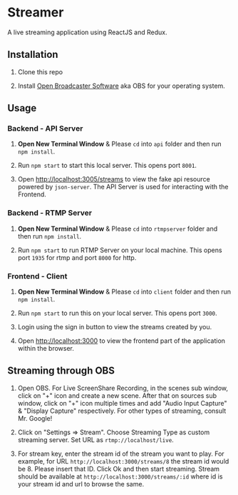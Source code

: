 # Streamer

A live streaming application using ReactJS and Redux.

## Installation

1. Clone this repo
  
2. Install [Open Broadcaster Software](https://obsproject.com/) aka OBS for your operating system.


## Usage

### Backend - API Server

1. **Open New Terminal Window** & Please `cd` into `api` folder and then run `npm install`.

2. Run `npm start` to start this local server. This opens port `8001`.

3. Open [http://localhost:3005/streams](http://localhost:3005/streams) to view the fake api resource powered by `json-server`. The API Server is used for interacting with the Frontend.

### Backend - RTMP Server

1. **Open New Terminal Window** & Please `cd` into `rtmpserver` folder and then run `npm install`.

2. Run `npm start` to run RTMP Server on your local machine. This opens port `1935` for rtmp and port `8000` for http.

### Frontend - Client

1. **Open New Terminal Window** & Please `cd` into `client` folder and then run `npm install`.

2. Run `npm start` to run this on your local server. This opens port `3000`.

3. Login using the sign in button to view the streams created by you.

4. Open [http://localhost:3000](http://localhost:3000) to view the frontend part of the application within the browser.

## Streaming through OBS

1. Open OBS. For Live ScreenShare Recording, in the scenes sub window, click on "+" icon and create a new scene. After that on sources sub window, click on "+" icon multiple times and add "Audio Input Capture" & "Display Capture" respectively. For other types of streaming, consult Mr. Google!

2. Click on "Settings => Stream". Choose Streaming Type as custom streaming server. Set URL as `rtmp://localhost/live`.

3. For stream key, enter the stream id of the stream you want to play. For example, for URL `http://localhost:3000/streams/8` the stream id would be 8. Please insert that ID. Click Ok and then start streaming. Stream should be available at `http://localhost:3000/streams/:id` where id is your stream id and url to browse the same.
